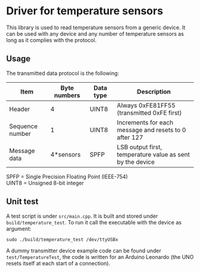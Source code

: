 # Driver for temperature sensors

This library is used to read temperature sensors from a generic device. It can be used with any device and any number of temperature sensors as long as it complies with the protocol.

## Usage

The transmitted data protocol is the following:

| Item            | Byte numbers | Data type | Description                                               |
| --------------- | ------------ | --------- | --------------------------------------------------------- |
| Header          | 4            | UINT8     | Always 0xFE81FF55 (transmitted 0xFE first)                |
| Sequence number | 1            | UINT8     | Increments for each message and resets to 0 after 127     |
| Message data    | 4\*sensors   | SPFP      | LSB output first, temperature value as sent by the device |

SPFP = Single Precision Floating Point (IEEE-754)  
UINT8 = Unsigned 8-bit integer

## Unit test

A test script is under `src/main.cpp`. It is built and stored under `build/temperature_test`. To run it call the executable with the device as argument:

    sudo ./build/temperature_test /dev/ttyUSBx

A dummy transmitter device example code can be found under `test/TemperatureTest`, the code is written for an Arduino Leonardo (the UNO resets itself at each start of a connection).

